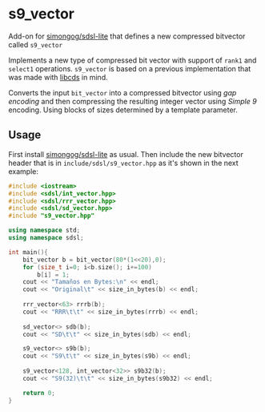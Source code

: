 # s9_vector
Add-on for [simongog/sdsl-lite](https://github.com/simongog/sdsl-lite) that defines a new compressed bitvector called `s9_vector`

Implements a new type of compressed bit vector with support of `rank1` and `select1` operations. 
`s9_vector` is based on a previous implementation that was made with [libcds](https://github.com/fclaude/libcds) in mind.

Converts the input `bit_vector` into a compressed bitvector using *gap encoding* and then compressing the resulting integer vector using *Simple 9* encoding.
Using blocks of sizes determined by a template parameter.


## Usage

First install [simongog/sdsl-lite](https://github.com/simongog/sdsl-lite) as usual. Then include the new bitvector header that is in `include/sdsl/s9_vector.hpp` as it's shown in the next example:

```C++
#include <iostream>
#include <sdsl/int_vector.hpp>
#include <sdsl/rrr_vector.hpp>
#include <sdsl/sd_vector.hpp>
#include "s9_vector.hpp"

using namespace std;
using namespace sdsl;

int main(){
    bit_vector b = bit_vector(80*(1<<20),0);
    for (size_t i=0; i<b.size(); i+=100)
        b[i] = 1;
    cout << "Tamaños en Bytes:\n" << endl;
    cout << "Original\t" << size_in_bytes(b) << endl;
   
    rrr_vector<63> rrrb(b);
    cout << "RRR\t\t" << size_in_bytes(rrrb) << endl;
    
    sd_vector<> sdb(b);
    cout << "SD\t\t" << size_in_bytes(sdb) << endl;

    s9_vector<> s9b(b);
    cout << "S9\t\t" << size_in_bytes(s9b) << endl;
    
    s9_vector<128, int_vector<32>> s9b32(b);
    cout << "S9(32)\t\t" << size_in_bytes(s9b32) << endl;

    return 0;
}
```
